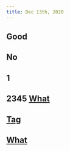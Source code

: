 ```yaml
---
title: Dec 13th, 2020
---
```


## Good
## No
## 1
## 2345 [What](https://hell.com/logseq/logseq/blob/master/README.md)
## [Tag](http://www.google.com)
## [What](https://google.com/a.d)
##
